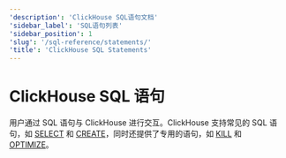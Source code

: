 ```yaml
---
'description': 'ClickHouse SQL语句文档'
'sidebar_label': 'SQL语句列表'
'sidebar_position': 1
'slug': '/sql-reference/statements/'
'title': 'ClickHouse SQL Statements'
---
```





# ClickHouse SQL 语句

用户通过 SQL 语句与 ClickHouse 进行交互。ClickHouse 支持常见的 SQL 语句，如 [SELECT](select/index.md) 和 [CREATE](create/index.md)，同时还提供了专用的语句，如 [KILL](kill.md) 和 [OPTIMIZE](optimize.md)。
